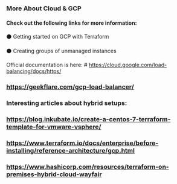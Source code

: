 ### More About Cloud & GCP

#### Check out the following links for more information:

⚫ Getting started on GCP with Terraform

⚫ Creating groups of unmanaged instances

Official documentation is here: # https://cloud.google.com/load-balancing/docs/https/

### https://geekflare.com/gcp-load-balancer/

### Interesting articles about hybrid setups:

### https://blog.inkubate.io/create-a-centos-7-terraform-template-for-vmware-vsphere/

### https://www.terraform.io/docs/enterprise/before-installing/reference-architecture/gcp.html

### https://www.hashicorp.com/resources/terraform-on-premises-hybrid-cloud-wayfair
